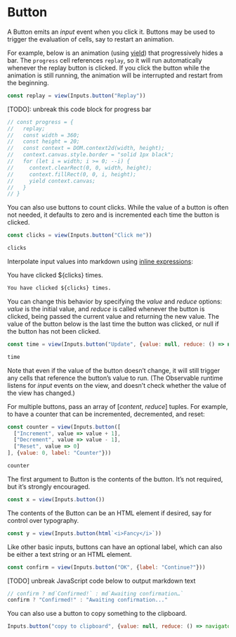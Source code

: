 # Button

A Button emits an *input* event when you click it. Buttons may be used to trigger the evaluation of cells, say to restart an animation.

For example, below is an animation (using [yield](../javascript/generators)) that progressively hides a bar. The <code>progress</code> cell references <code>replay</code>, so it will run automatically whenever the replay button is clicked. If you click the button while the animation is still running, the animation will be interrupted and restart from the beginning.

```js echo
const replay = view(Inputs.button("Replay"))
```

[TODO]: unbreak this code block for progress bar

```js echo
// const progress = {
//   replay;
//   const width = 360;
//   const height = 20;
//   const context = DOM.context2d(width, height);
//   context.canvas.style.border = "solid 1px black";
//   for (let i = width; i >= 0; --i) {
//     context.clearRect(0, 0, width, height);
//     context.fillRect(0, 0, i, height);
//     yield context.canvas;
//   }
// }
```

You can also use buttons to count clicks. While the value of a button is often not needed, it defaults to zero and is incremented each time the button is clicked.

```js echo
const clicks = view(Inputs.button("Click me"))
```

```js echo
clicks
```

Interpolate input values into markdown using [inline expressions](../javascript#inline-expressions):

You have clicked ${clicks} times. 

```md
You have clicked ${clicks} times.
```

You can change this behavior by specifying the *value* and *reduce* options: *value* is the initial value, and *reduce* is called whenever the button is clicked, being passed the current value and returning the new value. The value of the button below is the last time the button was clicked, or null if the button has not been clicked.

```js echo
const time = view(Inputs.button("Update", {value: null, reduce: () => new Date}))
```

```js
time
```

Note that even if the value of the button doesn’t change, it will still trigger any cells that reference the button’s value to run. (The Observable runtime listens for *input* events on the view, and doesn’t check whether the value of the view has changed.)

For multiple buttons, pass an array of [*content*, *reduce*] tuples. For example, to have a counter that can be incremented, decremented, and reset:

```js echo
const counter = view(Inputs.button([
  ["Increment", value => value + 1],
  ["Decrement", value => value - 1],
  ["Reset", value => 0]
], {value: 0, label: "Counter"}))
```

```js echo
counter
```

The first argument to Button is the contents of the button. It’s not required, but it’s strongly encouraged.

```js echo
const x = view(Inputs.button())
```

The contents of the Button can be an HTML element if desired, say for control over typography.

```js echo
const y = view(Inputs.button(html`<i>Fancy</i>`))
```

Like other basic inputs, buttons can have an optional label, which can also be either a text string or an HTML element.

```js echo
const confirm = view(Inputs.button("OK", {label: "Continue?"}))
```

[TODO] unbreak JavaScript code below to output markdown text

```js echo
// confirm ? md`Confirmed!` : md`Awaiting confirmation…`
confirm ? "Confirmed!" : "Awaiting confirmation..."
```

You can also use a button to copy something to the clipboard.

```js echo
Inputs.button("copy to clipboard", {value: null, reduce: () => navigator.clipboard.writeText(time)})
```





